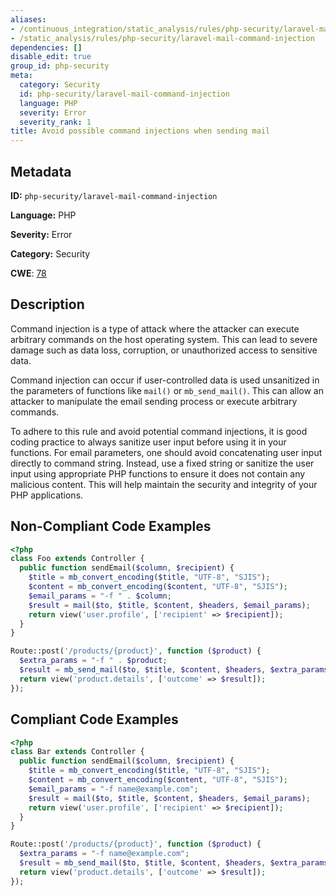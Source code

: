 ```yaml
---
aliases:
- /continuous_integration/static_analysis/rules/php-security/laravel-mail-command-injection
- /static_analysis/rules/php-security/laravel-mail-command-injection
dependencies: []
disable_edit: true
group_id: php-security
meta:
  category: Security
  id: php-security/laravel-mail-command-injection
  language: PHP
  severity: Error
  severity_rank: 1
title: Avoid possible command injections when sending mail
---
```

<!--  SOURCED FROM https://github.com/DataDog/datadog-static-analyzer-rule-docs -->


## Metadata
**ID:** `php-security/laravel-mail-command-injection`

**Language:** PHP

**Severity:** Error

**Category:** Security

**CWE**: [78](https://cwe.mitre.org/data/definitions/78.html)

## Description
Command injection is a type of attack where the attacker can execute arbitrary commands on the host operating system. This can lead to severe damage such as data loss, corruption, or unauthorized access to sensitive data.

Command injection can occur if user-controlled data is used unsanitized in the parameters of functions like `mail()` or `mb_send_mail()`. This can allow an attacker to manipulate the email sending process or execute arbitrary commands.

To adhere to this rule and avoid potential command injections, it is good coding practice to always sanitize user input before using it in your functions. For email parameters, one should avoid concatenating user input directly to command string. Instead, use a fixed string or sanitize the user input using appropriate PHP functions to ensure it does not contain any malicious content. This will help maintain the security and integrity of your PHP applications.

## Non-Compliant Code Examples
```php
<?php
class Foo extends Controller {
  public function sendEmail($column, $recipient) {
    $title = mb_convert_encoding($title, "UTF-8", "SJIS");
    $content = mb_convert_encoding($content, "UTF-8", "SJIS");
    $email_params = "-f " . $column;
    $result = mail($to, $title, $content, $headers, $email_params);
    return view('user.profile', ['recipient' => $recipient]);
  }
}

Route::post('/products/{product}', function ($product) {
  $extra_params = "-f " . $product;
  $result = mb_send_mail($to, $title, $content, $headers, $extra_params);
  return view('product.details', ['outcome' => $result]);
});
```

## Compliant Code Examples
```php
<?php
class Bar extends Controller {
  public function sendEmail($column, $recipient) {
    $title = mb_convert_encoding($title, "UTF-8", "SJIS");
    $content = mb_convert_encoding($content, "UTF-8", "SJIS");
    $email_params = "-f name@example.com";
    $result = mail($to, $title, $content, $headers, $email_params);
    return view('user.profile', ['recipient' => $recipient]);
  }
}

Route::post('/products/{product}', function ($product) {
  $extra_params = "-f name@example.com";
  $result = mb_send_mail($to, $title, $content, $headers, $extra_params);
  return view('product.details', ['outcome' => $result]);
});
```
